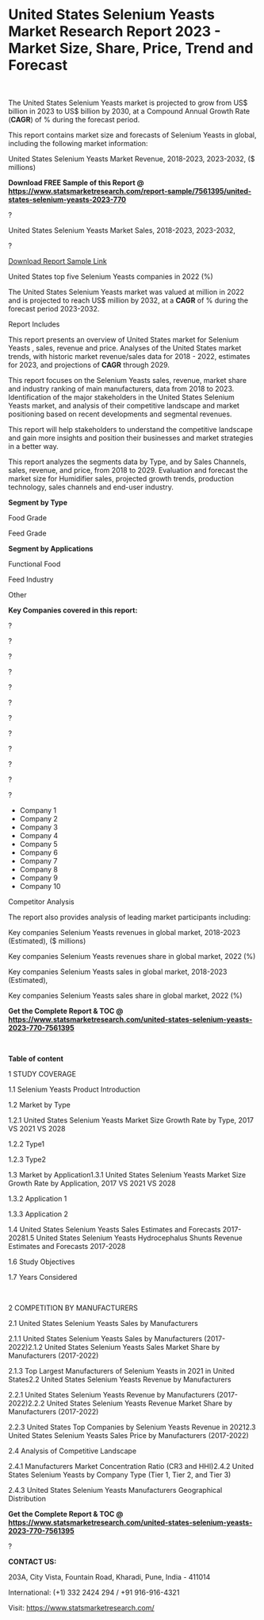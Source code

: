 <h1>United States Selenium Yeasts Market Research Report 2023 - Market Size, Share, Price, Trend and Forecast</h1><br/><p>The United States Selenium Yeasts market is projected to grow from US$ billion in 2023 to US$ billion by 2030, at a Compound Annual Growth Rate (<strong>CAGR</strong>) of % during the forecast period.</p>
 
 
 
 <p>This report contains market size and forecasts of Selenium Yeasts in global, including the following market information:</p>
 
 
 
 <p>United States Selenium Yeasts Market Revenue, 2018-2023, 2023-2032, ($ millions)</p>
 
 
 
 <div><b>Download FREE Sample of this Report @ <a href="https://www.statsmarketresearch.com/download-free-sample/7561395/united-states-selenium-yeasts-2023-770">https://www.statsmarketresearch.com/report-sample/7561395/united-states-selenium-yeasts-2023-770</a></b></div>
 
 
 
 <p>? </p>
 
 
 
 <p>United States Selenium Yeasts Market Sales, 2018-2023, 2023-2032,</p>
 
 
 
 <p>? </p>
 
 
 
 <p><a href="https://www.statsmarketresearch.com/download-free-sample/7561395/united-states-selenium-yeasts-2023-770">Download Report Sample Link</a></p>
 
 
 
 <p>United States top five Selenium Yeasts companies in 2022 (%)</p>
 
 
 
 <p>The United States Selenium Yeasts market was valued at million in 2022 and is projected to reach US$ million by 2032, at a <strong>CAGR</strong> of % during the forecast period 2023-2032.</p>
 
 
 
 <p>Report Includes</p>
 
 
 
 <p>This report presents an overview of United States market for Selenium Yeasts , sales, revenue and price. Analyses of the United States market trends, with historic market revenue/sales data for 2018 - 2022, estimates for 2023, and projections of <strong>CAGR</strong> through 2029.</p>
 
 
 
 <p>This report focuses on the Selenium Yeasts sales, revenue, market share and industry ranking of main manufacturers, data from 2018 to 2023. Identification of the major stakeholders in the United States Selenium Yeasts market, and analysis of their competitive landscape and market positioning based on recent developments and segmental revenues.</p>
 
 
 
 <p>This report will help stakeholders to understand the competitive landscape and gain more insights and position their businesses and market strategies in a better way.</p>
 
 
 
 <p>This report analyzes the segments data by Type, and by Sales Channels, sales, revenue, and price, from 2018 to 2029. Evaluation and forecast the market size for Humidifier sales, projected growth trends, production technology, sales channels and end-user industry.</p>
 
 
 
 <p><strong>Segment by Type</strong></p>
 
 
 
 <p>Food Grade</p>
 
 
 
 <p>Feed Grade</p>
 
 
 
 <p><strong>Segment <strong><strong>by Applications</strong></strong></strong></p>
 
 
 
 <p>Functional Food</p>
 
 
 
 <p>Feed Industry</p>
 
 
 
 <p>Other</p>
 
 
 
 <p><strong>Key Companies covered in this report:</strong></p>
 
 
 
 <p>? </p>
 
 
 
 <p>? </p>
 
 
 
 <p>? </p>
 
 
 
 <p>? </p>
 
 
 
 <p>? </p>
 
 
 
 <p>? </p>
 
 
 
 <p>? </p>
 
 
 
 <p>? </p>
 
 
 
 <p>? </p>
 
 
 
 <p>? </p>
 
 
 
 <p>? </p>
 
 
 
 <p>? </p>
 
 
 
 <ul>
 
 <li>Company 1</li>
 
 <li>Company 2</li>
 
 <li>Company 3</li>
 
 <li>Company 4</li>
 
 <li>Company 5</li>
 
 <li>Company 6</li>
 
 <li>Company 7</li>
 
 <li>Company 8</li>
 
 <li>Company 9</li>
 
 <li>Company 10</li>
 
 </ul>
 
 
 
 <p>Competitor Analysis</p>
 
 
 
 <p>The report also provides analysis of leading market participants including:</p>
 
 
 
 <p>Key companies Selenium Yeasts revenues in global market, 2018-2023 (Estimated), ($ millions)</p>
 
 
 
 <p>Key companies Selenium Yeasts revenues share in global market, 2022 (%)</p>
 
 
 
 <p>Key companies Selenium Yeasts sales in global market, 2018-2023 (Estimated),</p>
 
 
 
 <p>Key companies Selenium Yeasts sales share in global market, 2022 (%)</p>
 
 
 
 <div><b>Get the Complete Report & TOC @ <a href="https://www.statsmarketresearch.com/united-states-selenium-yeasts-2023-770-7561395">https://www.statsmarketresearch.com/united-states-selenium-yeasts-2023-770-7561395</a></b></div>
 
 
 
 <p><br />
 
 <b>Table of content</b></p>
 
 
 
 <p>1 STUDY COVERAGE<br />
 
 1.1 Selenium Yeasts Product Introduction<br />
 
 1.2 Market by Type<br />
 
 1.2.1 United States Selenium Yeasts Market Size Growth Rate by Type, 2017 VS 2021 VS 2028<br />
 
 1.2.2 Type1<br />
 
 1.2.3 Type2<br />
 
 1.3 Market by Application1.3.1 United States Selenium Yeasts Market Size Growth Rate by Application, 2017 VS 2021 VS 2028<br />
 
 1.3.2 Application 1<br />
 
 1.3.3 Application 2<br />
 
 1.4 United States Selenium Yeasts Sales Estimates and Forecasts 2017-20281.5 United States Selenium Yeasts Hydrocephalus Shunts Revenue Estimates and Forecasts 2017-2028<br />
 
 1.6 Study Objectives<br />
 
 1.7 Years Considered<br />
 
 <br />
 
 2 COMPETITION BY MANUFACTURERS<br />
 
 2.1 United States Selenium Yeasts Sales by Manufacturers<br />
 
 2.1.1 United States Selenium Yeasts Sales by Manufacturers (2017-2022)2.1.2 United States Selenium Yeasts Sales Market Share by Manufacturers (2017-2022)<br />
 
 2.1.3 Top Largest Manufacturers of Selenium Yeasts in 2021 in United States2.2 United States Selenium Yeasts Revenue by Manufacturers<br />
 
 2.2.1 United States Selenium Yeasts Revenue by Manufacturers (2017-2022)2.2.2 United States Selenium Yeasts Revenue Market Share by Manufacturers (2017-2022)<br />
 
 2.2.3 United States Top Companies by Selenium Yeasts Revenue in 20212.3 United States Selenium Yeasts Sales Price by Manufacturers (2017-2022)<br />
 
 2.4 Analysis of Competitive Landscape<br />
 
 2.4.1 Manufacturers Market Concentration Ratio (CR3 and HHI)2.4.2 United States Selenium Yeasts by Company Type (Tier 1, Tier 2, and Tier 3)<br />
 
 2.4.3 United States Selenium Yeasts Manufacturers Geographical Distribution</p>
 
 
 
 <div><b>Get the Complete Report & TOC @ <a href="https://www.statsmarketresearch.com/united-states-selenium-yeasts-2023-770-7561395">https://www.statsmarketresearch.com/united-states-selenium-yeasts-2023-770-7561395</a></b></div>
 
 
 
 <p>? </p>
 
 
 
 <p><b>CONTACT US:</b><br />
 
 203A, City Vista, Fountain Road, Kharadi, Pune, India - 411014<br />
 
 International: (+1) 332 2424 294 / +91 916-916-4321<br />
 
 Visit: <a href="https://www.statsmarketresearch.com/">https://www.statsmarketresearch.com/</a></p>